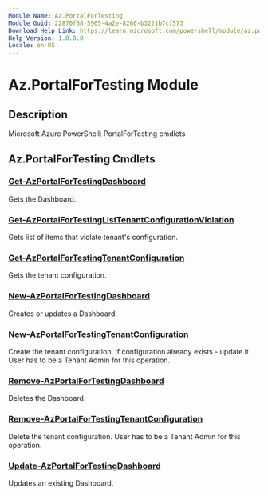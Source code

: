 ```yaml
---
Module Name: Az.PortalForTesting
Module Guid: 22870f68-5965-4a2e-8260-b3221b7cf573
Download Help Link: https://learn.microsoft.com/powershell/module/az.portalfortesting
Help Version: 1.0.0.0
Locale: en-US
---
```


# Az.PortalForTesting Module
## Description
Microsoft Azure PowerShell: PortalForTesting cmdlets

## Az.PortalForTesting Cmdlets
### [Get-AzPortalForTestingDashboard](Get-AzPortalForTestingDashboard.md)
Gets the Dashboard.

### [Get-AzPortalForTestingListTenantConfigurationViolation](Get-AzPortalForTestingListTenantConfigurationViolation.md)
Gets list of items that violate tenant's configuration.

### [Get-AzPortalForTestingTenantConfiguration](Get-AzPortalForTestingTenantConfiguration.md)
Gets the tenant configuration.

### [New-AzPortalForTestingDashboard](New-AzPortalForTestingDashboard.md)
Creates or updates a Dashboard.

### [New-AzPortalForTestingTenantConfiguration](New-AzPortalForTestingTenantConfiguration.md)
Create the tenant configuration.
If configuration already exists - update it.
User has to be a Tenant Admin for this operation.

### [Remove-AzPortalForTestingDashboard](Remove-AzPortalForTestingDashboard.md)
Deletes the Dashboard.

### [Remove-AzPortalForTestingTenantConfiguration](Remove-AzPortalForTestingTenantConfiguration.md)
Delete the tenant configuration.
User has to be a Tenant Admin for this operation.

### [Update-AzPortalForTestingDashboard](Update-AzPortalForTestingDashboard.md)
Updates an existing Dashboard.

